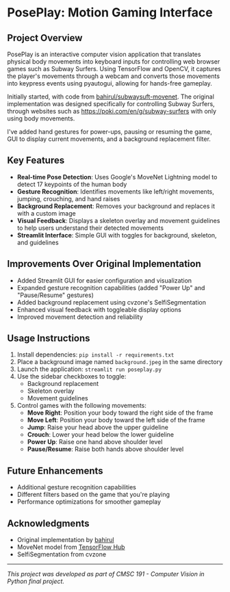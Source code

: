 # PosePlay: Motion Gaming Interface

## Project Overview
PosePlay is an interactive computer vision application that translates physical body movements into keyboard inputs for controlling web browser games such as Subway Surfers. Using TensorFlow and OpenCV, it captures the player's movements through a webcam and converts those movements into keypress events using pyautogui, allowing for hands-free gameplay.

Initially started, with code from [bahirul/subwaysuft-movenet](https://github.com/bahirul/subwaysuft-movenet). The original implementation was designed specifically for controlling Subway Surfers, through websites such as https://poki.com/en/g/subway-surfers with only using body movements. 

I've added hand gestures for power-ups, pausing or resuming the game, GUI to display current movements, and a background replacement filter.
## Key Features
- **Real-time Pose Detection**: Uses Google's MoveNet Lightning model to detect 17 keypoints of the human body
- **Gesture Recognition**: Identifies movements like left/right movements, jumping, crouching, and hand raises
- **Background Replacement**: Removes your background and replaces it with a custom image
- **Visual Feedback**: Displays a skeleton overlay and movement guidelines to help users understand their detected movements
- **Streamlit Interface**: Simple GUI with toggles for background, skeleton, and guidelines

## Improvements Over Original Implementation
- Added Streamlit GUI for easier configuration and visualization
- Expanded gesture recognition capabilities (added "Power Up" and "Pause/Resume" gestures)
- Added background replacement using cvzone's SelfiSegmentation
- Enhanced visual feedback with toggleable display options
- Improved movement detection and reliability

## Usage Instructions
1. Install dependencies: `pip install -r requirements.txt`
2. Place a background image named `background.jpeg` in the same directory
3. Launch the application: `streamlit run poseplay.py`
4. Use the sidebar checkboxes to toggle:
   - Background replacement
   - Skeleton overlay
   - Movement guidelines
5. Control games with the following movements:
   - **Move Right**: Position your body toward the right side of the frame
   - **Move Left**: Position your body toward the left side of the frame
   - **Jump**: Raise your head above the upper guideline
   - **Crouch**: Lower your head below the lower guideline
   - **Power Up**: Raise one hand above shoulder level
   - **Pause/Resume**: Raise both hands above shoulder level

## Future Enhancements
- Additional gesture recognition capabilities
- Different filters based on the game that you're playing
- Performance optimizations for smoother gameplay

## Acknowledgments
- Original implementation by [bahirul](https://github.com/bahirul)
- MoveNet model from [TensorFlow Hub](https://tfhub.dev/google/movenet/singlepose/lightning/4)
- SelfiSegmentation from cvzone

---
*This project was developed as part of CMSC 191 - Computer Vision in Python final project.*